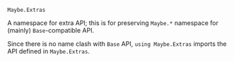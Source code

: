    Maybe.Extras

A namespace for extra API; this is for preserving `Maybe.*` namespace
for (mainly) `Base`-compatible API.

Since there is no name clash with `Base` API, `using Maybe.Extras`
imports the API defined in `Maybe.Extras`.
